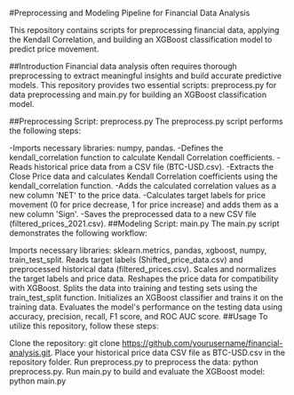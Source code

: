 
#Preprocessing and Modeling Pipeline for Financial Data Analysis

This repository contains scripts for preprocessing financial data, applying the Kendall Correlation, and building an XGBoost classification model to predict price movement.



##Introduction
Financial data analysis often requires thorough preprocessing to extract meaningful insights and build accurate predictive models. This repository provides two essential scripts: preprocess.py for data preprocessing and main.py for building an XGBoost classification model.

##Preprocessing Script: preprocess.py
The preprocess.py script performs the following steps:

-Imports necessary libraries: numpy, pandas.
-Defines the kendall_correlation function to calculate Kendall Correlation coefficients.
-Reads historical price data from a CSV file (BTC-USD.csv).
-Extracts the Close Price data and calculates Kendall Correlation coefficients using the kendall_correlation function.
-Adds the calculated correlation values as a new column 'NET' to the price data.
-Calculates target labels for price movement (0 for price decrease, 1 for price increase) and adds them as a new column 'Sign'.
-Saves the preprocessed data to a new CSV file (filtered_prices_2021.csv).
##Modeling Script: main.py
The main.py script demonstrates the following workflow:

Imports necessary libraries: sklearn.metrics, pandas, xgboost, numpy, train_test_split.
Reads target labels (Shifted_price_data.csv) and preprocessed historical data (filtered_prices.csv).
Scales and normalizes the target labels and price data.
Reshapes the price data for compatibility with XGBoost.
Splits the data into training and testing sets using the train_test_split function.
Initializes an XGBoost classifier and trains it on the training data.
Evaluates the model's performance on the testing data using accuracy, precision, recall, F1 score, and ROC AUC score.
##Usage
To utilize this repository, follow these steps:

Clone the repository: git clone https://github.com/yourusername/financial-analysis.git.
Place your historical price data CSV file as BTC-USD.csv in the repository folder.
Run preprocess.py to preprocess the data: python preprocess.py.
Run main.py to build and evaluate the XGBoost model: python main.py
